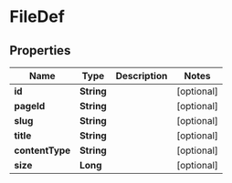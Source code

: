 
# FileDef

## Properties
Name | Type | Description | Notes
------------ | ------------- | ------------- | -------------
**id** | **String** |  |  [optional]
**pageId** | **String** |  |  [optional]
**slug** | **String** |  |  [optional]
**title** | **String** |  |  [optional]
**contentType** | **String** |  |  [optional]
**size** | **Long** |  |  [optional]




